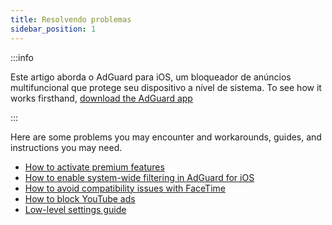 ```yaml
---
title: Resolvendo problemas
sidebar_position: 1
---
```


:::info

Este artigo aborda o AdGuard para iOS, um bloqueador de anúncios multifuncional que protege seu dispositivo a nível de sistema. To see how it works firsthand, [download the AdGuard app](https://agrd.io/download-kb-adblock)

:::

Here are some problems you may encounter and workarounds, guides, and instructions you may need.

- [How to activate premium features](/adguard-for-ios/solving-problems/premium-activation.md)
- [How to enable system-wide filtering in AdGuard for iOS](/adguard-for-ios/solving-problems/system-wide-filtering.md)
- [How to avoid compatibility issues with FaceTime](/adguard-for-ios/solving-problems/facetime-compatibility-issues.md)
- [How to block YouTube ads](/adguard-for-ios/solving-problems/block-youtube-ads.md)
- [Low-level settings guide](/adguard-for-ios/solving-problems/low-level-settings.md)

